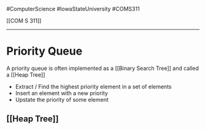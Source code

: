 #ComputerScience  #IowaStateUniversity  #COMS311 


[[COM S 311]] 

---

# Priority Queue

A priority queue is often implemented as a [[Binary Search Tree]] and called a [[Heap Tree]]

- Extract / Find the highest priority element in a set of elements
- Insert an element with a new priority 
- Upstate the priority of some element

## [[Heap Tree]]


